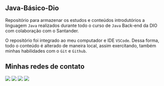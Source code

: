 ## Java-Básico-Dio

Repositório para armazenar os estudos e conteúdos introdutórios a linguagem `Java` realizados durante todo o curso de `Java` Back-end da DIO com colaboração com o Santander.

O repositório foi integrado ao meu computador e IDE `VSCode`. Dessa forma, todo o conteúdo é alterado de maneira local, assim exercitando, também minhas habilidades com o `Git` e `Github`.

## Minhas redes de contato

<div align="left">
  <a href="https://instagram.com/_m.gritti/" target="_blank"><img src="https://img.shields.io/badge/-Instagram-%23E4405F?style=for-the-badge&logo=instagram&logoColor=white" target="_blank"></a>
  <a href="https://discord.gg/6GkPBx4v" target="_blank"><img src="https://img.shields.io/badge/Discord-7289DA?style=for-the-badge&logo=discord&logoColor=white" target="_blank"></a> 
  <a href = "mailto:dev.murilogritti@gmail.com"><img src="https://img.shields.io/badge/-Gmail-%23333?style=for-the-badge&logo=gmail&logoColor=white" target="_blank"></a>
  <a href="https://www.linkedin.com/in/murilo-gritti" target="_blank"><img src="https://img.shields.io/badge/-LinkedIn-%230077B5?style=for-the-badge&logo=linkedin&logoColor=white" target="_blank"></a>
</div>